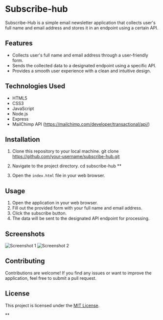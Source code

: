 # Subscribe-hub


Subscribe-Hub is a simple email newsletter application that collects user's full name and email address and stores it in an endpoint using a certain API.

## Features

- Collects user's full name and email address through a user-friendly form.
- Sends the collected data to a designated endpoint using a specific API.
- Provides a smooth user experience with a clean and intuitive design.

## Technologies Used

- HTML5
- CSS3
- JavaScript
- Node.js
- Express
- MailChimp API (https://mailchimp.com/developer/transactional/api/)

## Installation

1. Clone this repository to your local machine.
git clone https://github.com/your-username/subscribe-hub.git

2. Navigate to the project directory.
cd subscribe-hub
**
3. Open the `index.html` file in your web browser.

## Usage

1. Open the application in your web browser.
2. Fill out the provided form with your full name and email address.
3. Click the subscribe button.
4. The data will be sent to the designated API endpoint for processing.

## Screenshots

![Screenshot 1](screenshots/screenshot1.png)
![Screenshot 2](screenshots/screenshot2.png)

## Contributing

Contributions are welcome! If you find any issues or want to improve the application, feel free to submit a pull request.

## License

This project is licensed under the [MIT License](LICENSE).


**
